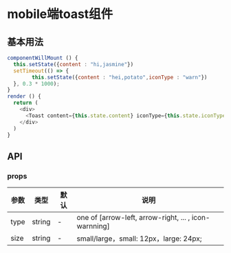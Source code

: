 # mobile端toast组件

## 基本用法

```js
componentWillMount () {
  this.setState({content : "hi,jasmine"})
  setTimeout(() => {
        this.setState({content : "hei,potato",iconType : "warn"})
  }, 0.3 * 1000);
}
render () {
  return (
    <div>
      <Toast content={this.state.content} iconType={this.state.iconType} visible={true}/>
    </div>
  )
}
```
## API

### props

|   参数    |   类型   |   默认  |   说明     |
|-----------|----------|------------|-------------------|
| type  |  string  |  -      | one of [arrow-left, arrow-right, ... , icon-warnning]  |
| size  |  string  |  -      | small/large，small: 12px，large: 24px; |

